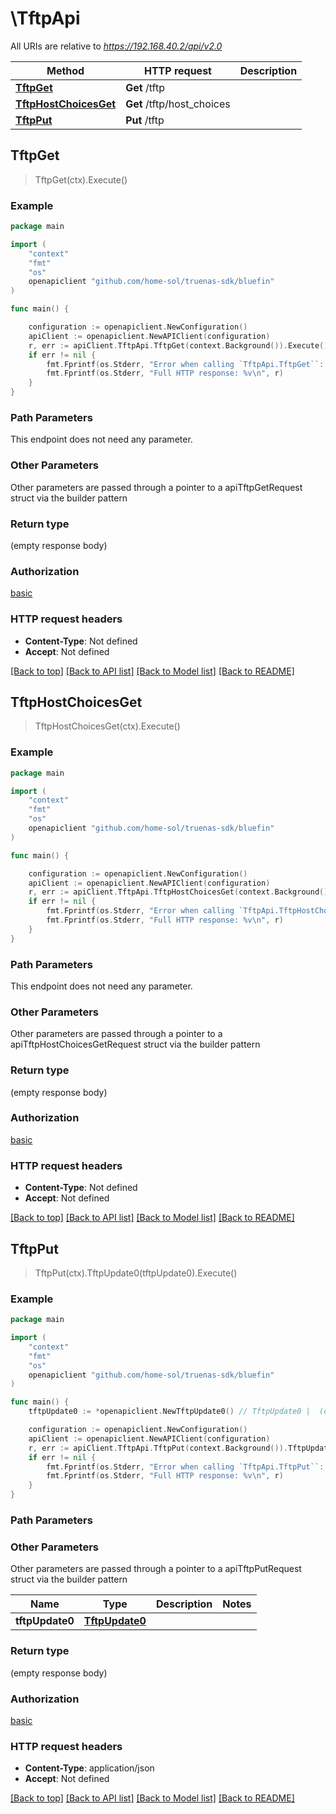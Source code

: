 # \TftpApi

All URIs are relative to *https://192.168.40.2/api/v2.0*

Method | HTTP request | Description
------------- | ------------- | -------------
[**TftpGet**](TftpApi.md#TftpGet) | **Get** /tftp | 
[**TftpHostChoicesGet**](TftpApi.md#TftpHostChoicesGet) | **Get** /tftp/host_choices | 
[**TftpPut**](TftpApi.md#TftpPut) | **Put** /tftp | 



## TftpGet

> TftpGet(ctx).Execute()





### Example

```go
package main

import (
    "context"
    "fmt"
    "os"
    openapiclient "github.com/home-sol/truenas-sdk/bluefin"
)

func main() {

    configuration := openapiclient.NewConfiguration()
    apiClient := openapiclient.NewAPIClient(configuration)
    r, err := apiClient.TftpApi.TftpGet(context.Background()).Execute()
    if err != nil {
        fmt.Fprintf(os.Stderr, "Error when calling `TftpApi.TftpGet``: %v\n", err)
        fmt.Fprintf(os.Stderr, "Full HTTP response: %v\n", r)
    }
}
```

### Path Parameters

This endpoint does not need any parameter.

### Other Parameters

Other parameters are passed through a pointer to a apiTftpGetRequest struct via the builder pattern


### Return type

 (empty response body)

### Authorization

[basic](../README.md#basic)

### HTTP request headers

- **Content-Type**: Not defined
- **Accept**: Not defined

[[Back to top]](#) [[Back to API list]](../README.md#documentation-for-api-endpoints)
[[Back to Model list]](../README.md#documentation-for-models)
[[Back to README]](../README.md)


## TftpHostChoicesGet

> TftpHostChoicesGet(ctx).Execute()





### Example

```go
package main

import (
    "context"
    "fmt"
    "os"
    openapiclient "github.com/home-sol/truenas-sdk/bluefin"
)

func main() {

    configuration := openapiclient.NewConfiguration()
    apiClient := openapiclient.NewAPIClient(configuration)
    r, err := apiClient.TftpApi.TftpHostChoicesGet(context.Background()).Execute()
    if err != nil {
        fmt.Fprintf(os.Stderr, "Error when calling `TftpApi.TftpHostChoicesGet``: %v\n", err)
        fmt.Fprintf(os.Stderr, "Full HTTP response: %v\n", r)
    }
}
```

### Path Parameters

This endpoint does not need any parameter.

### Other Parameters

Other parameters are passed through a pointer to a apiTftpHostChoicesGetRequest struct via the builder pattern


### Return type

 (empty response body)

### Authorization

[basic](../README.md#basic)

### HTTP request headers

- **Content-Type**: Not defined
- **Accept**: Not defined

[[Back to top]](#) [[Back to API list]](../README.md#documentation-for-api-endpoints)
[[Back to Model list]](../README.md#documentation-for-models)
[[Back to README]](../README.md)


## TftpPut

> TftpPut(ctx).TftpUpdate0(tftpUpdate0).Execute()





### Example

```go
package main

import (
    "context"
    "fmt"
    "os"
    openapiclient "github.com/home-sol/truenas-sdk/bluefin"
)

func main() {
    tftpUpdate0 := *openapiclient.NewTftpUpdate0() // TftpUpdate0 |  (optional)

    configuration := openapiclient.NewConfiguration()
    apiClient := openapiclient.NewAPIClient(configuration)
    r, err := apiClient.TftpApi.TftpPut(context.Background()).TftpUpdate0(tftpUpdate0).Execute()
    if err != nil {
        fmt.Fprintf(os.Stderr, "Error when calling `TftpApi.TftpPut``: %v\n", err)
        fmt.Fprintf(os.Stderr, "Full HTTP response: %v\n", r)
    }
}
```

### Path Parameters



### Other Parameters

Other parameters are passed through a pointer to a apiTftpPutRequest struct via the builder pattern


Name | Type | Description  | Notes
------------- | ------------- | ------------- | -------------
 **tftpUpdate0** | [**TftpUpdate0**](TftpUpdate0.md) |  | 

### Return type

 (empty response body)

### Authorization

[basic](../README.md#basic)

### HTTP request headers

- **Content-Type**: application/json
- **Accept**: Not defined

[[Back to top]](#) [[Back to API list]](../README.md#documentation-for-api-endpoints)
[[Back to Model list]](../README.md#documentation-for-models)
[[Back to README]](../README.md)

